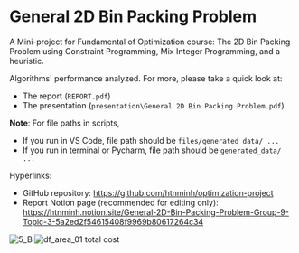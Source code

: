 # General 2D Bin Packing Problem
A Mini-project for Fundamental of Optimization course: The 2D Bin Packing Problem using Constraint Programming, Mix Integer Programming, and a heuristic. 

Algorithms' performance analyzed. For more, please take a quick look at:
- The report (`REPORT.pdf`)
- The presentation (`presentation\General 2D Bin Packing Problem.pdf`)

**Note**:
For file paths in scripts,
- If you run in VS Code, file path should be `files/generated_data/ ...`
- If you run in terminal or Pycharm, file path should be `generated_data/ ...`

Hyperlinks:
- GitHub repository: <https://github.com/htnminh/optimization-project>
- Report Notion page (recommended for editing only): <https://htnminh.notion.site/General-2D-Bin-Packing-Problem-Group-9-Topic-3-5a2ed2f54615408f9969b80617264c34>

![5_B](https://user-images.githubusercontent.com/82358580/147400547-e3089464-ce6f-47cc-a338-30904e90decd.png)
![df_area_01 total cost](https://user-images.githubusercontent.com/82358580/147400558-aaf9e945-cd81-4b10-935c-2f20a3fad7cf.png)




<!--
Description

Links to related repos

![preview](https://github.com/htnminh/python-template/blob/main/docs/preview.png)

List of good files in repo:![5_B](https://user-images.githubusercontent.com/82358580/147400545-4b642855-5a1a-47db-bbae-538af593a0bd.png)

- []()
- []()
- []()

## Chapter 1:
Quick introduction about the chapter
## Chapter 2:
Quick introduction about the chapter
## Chapter 3:
Quick introduction about the chapter

# Docs
- [Other files]()
- [LICENSE]()
- [Code of Conduct]()
- [Contributing]()
- [Issue templates]()
-->

